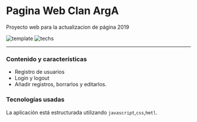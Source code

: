 # Pagina Web Clan ArgA
Proyecto web para la actualizacion de página 2019

![template](https://img.shields.io/badge/status-En%20Progreso-red.svg)
![techs](https://img.shields.io/badge/techs-javascript—html—css—yellow.svg)

---

### Contenido y características
- Registro de usuarios
- Login y logout
- Añadir registros, borrarlos y editarlos.


### Tecnologías usadas

La aplicación está estructurada utilizando
`javascript`,`css`,`hmtl`.
